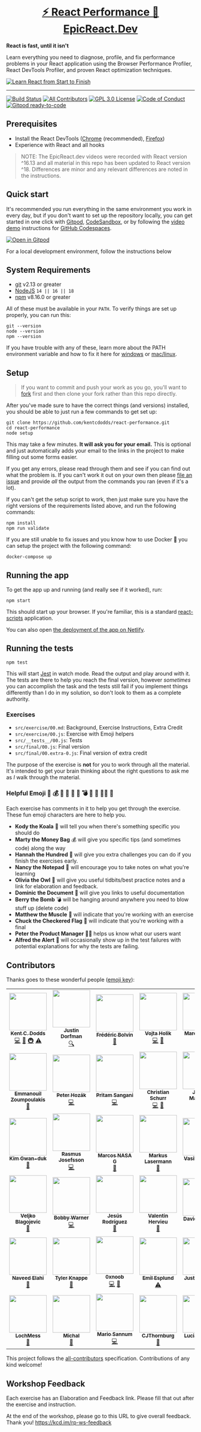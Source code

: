 <div>
  <h1 align="center"><a href="https://epicreact.dev/performance">⚡ React Performance 🚀 EpicReact.Dev</a></h1>
  <strong>
    React is fast, until it isn't
  </strong>
  <p>
    Learn everything you need to diagnose, profile, and fix performance problems
    in your React application using the Browser Performance Profiler,
    React DevTools Profiler, and proven React optimization techniques.
  </p>

  <a href="https://epicreact.dev">
    <img
      alt="Learn React from Start to Finish"
      src="https://kentcdodds.com/images/epicreact-promo/er-1.gif"
    />
  </a>
</div>

<hr />

<!-- prettier-ignore-start -->
[![Build Status][build-badge]][build]
[![All Contributors][all-contributors-badge]](#contributors)
[![GPL 3.0 License][license-badge]][license]
[![Code of Conduct][coc-badge]][coc]
[![Gitpod ready-to-code][gitpod-badge]](https://gitpod.io/#https://github.com/kentcdodds/react-performance)
<!-- prettier-ignore-end -->

## Prerequisites

- Install the React DevTools
  ([Chrome](https://chrome.google.com/webstore/detail/react-developer-tools/fmkadmapgofadopljbjfkapdkoienihi?hl=en)
  (recommended),
  [Firefox](https://addons.mozilla.org/en-US/firefox/addon/react-devtools/))
- Experience with React and all hooks

> NOTE: The EpicReact.dev videos were recorded with React version ^16.13 and all
> material in this repo has been updated to React version ^18. Differences are
> minor and any relevant differences are noted in the instructions.

## Quick start

It's recommended you run everything in the same environment you work in every
day, but if you don't want to set up the repository locally, you can get started
in one click with [Gitpod](https://gitpod.io),
[CodeSandbox](https://codesandbox.io/s/github/kentcdodds/react-performance), or
by following the [video demo](https://www.youtube.com/watch?v=gCoVJm3hGk4)
instructions for [GitHub Codespaces](https://github.com/features/codespaces).

[![Open in Gitpod](https://gitpod.io/button/open-in-gitpod.svg)](https://gitpod.io/#https://github.com/kentcdodds/react-performance)

For a local development environment, follow the instructions below

## System Requirements

- [git][git] v2.13 or greater
- [NodeJS][node] `14 || 16 || 18`
- [npm][npm] v8.16.0 or greater

All of these must be available in your `PATH`. To verify things are set up
properly, you can run this:

```shell
git --version
node --version
npm --version
```

If you have trouble with any of these, learn more about the PATH environment
variable and how to fix it here for [windows][win-path] or
[mac/linux][mac-path].

## Setup

> If you want to commit and push your work as you go, you'll want to
> [fork](https://docs.github.com/en/free-pro-team@latest/github/getting-started-with-github/fork-a-repo)
> first and then clone your fork rather than this repo directly.

After you've made sure to have the correct things (and versions) installed, you
should be able to just run a few commands to get set up:

```shell
git clone https://github.com/kentcdodds/react-performance.git
cd react-performance
node setup
```

This may take a few minutes. **It will ask you for your email.** This is
optional and just automatically adds your email to the links in the project to
make filling out some forms easier.

If you get any errors, please read through them and see if you can find out what
the problem is. If you can't work it out on your own then please [file an
issue][issue] and provide _all_ the output from the commands you ran (even if
it's a lot).

If you can't get the setup script to work, then just make sure you have the
right versions of the requirements listed above, and run the following commands:

```shell
npm install
npm run validate
```

If you are still unable to fix issues and you know how to use Docker 🐳 you can
setup the project with the following command:

```shell
docker-compose up
```

## Running the app

To get the app up and running (and really see if it worked), run:

```shell
npm start
```

This should start up your browser. If you're familiar, this is a standard
[react-scripts](https://create-react-app.dev/) application.

You can also open
[the deployment of the app on Netlify](https://react-performance.netlify.app/).

## Running the tests

```shell
npm test
```

This will start [Jest](https://jestjs.io/) in watch mode. Read the output and
play around with it. The tests are there to help you reach the final version,
however _sometimes_ you can accomplish the task and the tests still fail if you
implement things differently than I do in my solution, so don't look to them as
a complete authority.

### Exercises

- `src/exercise/00.md`: Background, Exercise Instructions, Extra Credit
- `src/exercise/00.js`: Exercise with Emoji helpers
- `src/__tests__/00.js`: Tests
- `src/final/00.js`: Final version
- `src/final/00.extra-0.js`: Final version of extra credit

The purpose of the exercise is **not** for you to work through all the material.
It's intended to get your brain thinking about the right questions to ask me as
_I_ walk through the material.

### Helpful Emoji 🐨 💰 💯 📝 🦉 📜 💣 💪 🏁 👨‍💼 🚨

Each exercise has comments in it to help you get through the exercise. These fun
emoji characters are here to help you.

- **Kody the Koala** 🐨 will tell you when there's something specific you should
  do
- **Marty the Money Bag** 💰 will give you specific tips (and sometimes code)
  along the way
- **Hannah the Hundred** 💯 will give you extra challenges you can do if you
  finish the exercises early.
- **Nancy the Notepad** 📝 will encourage you to take notes on what you're
  learning
- **Olivia the Owl** 🦉 will give you useful tidbits/best practice notes and a
  link for elaboration and feedback.
- **Dominic the Document** 📜 will give you links to useful documentation
- **Berry the Bomb** 💣 will be hanging around anywhere you need to blow stuff
  up (delete code)
- **Matthew the Muscle** 💪 will indicate that you're working with an exercise
- **Chuck the Checkered Flag** 🏁 will indicate that you're working with a final
- **Peter the Product Manager** 👨‍💼 helps us know what our users want
- **Alfred the Alert** 🚨 will occasionally show up in the test failures with
  potential explanations for why the tests are failing.

## Contributors

Thanks goes to these wonderful people
([emoji key](https://github.com/kentcdodds/all-contributors#emoji-key)):

<!-- ALL-CONTRIBUTORS-LIST:START - Do not remove or modify this section -->
<!-- prettier-ignore-start -->
<!-- markdownlint-disable -->
<table>
  <tr>
    <td align="center"><a href="https://kentcdodds.com"><img src="https://avatars.githubusercontent.com/u/1500684?v=3?s=100" width="100px;" alt=""/><br /><sub><b>Kent C. Dodds</b></sub></a><br /><a href="https://github.com/kentcdodds/react-performance/commits?author=kentcdodds" title="Code">💻</a> <a href="https://github.com/kentcdodds/react-performance/commits?author=kentcdodds" title="Documentation">📖</a> <a href="#infra-kentcdodds" title="Infrastructure (Hosting, Build-Tools, etc)">🚇</a> <a href="https://github.com/kentcdodds/react-performance/commits?author=kentcdodds" title="Tests">⚠️</a></td>
    <td align="center"><a href="https://stackshare.io/jdorfman/decisions"><img src="https://avatars1.githubusercontent.com/u/398230?v=4?s=100" width="100px;" alt=""/><br /><sub><b>Justin Dorfman</b></sub></a><br /><a href="#fundingFinding-jdorfman" title="Funding Finding">🔍</a></td>
    <td align="center"><a href="https://bol.vin"><img src="https://avatars2.githubusercontent.com/u/1684826?v=4?s=100" width="100px;" alt=""/><br /><sub><b>Frédéric Bolvin</b></sub></a><br /><a href="https://github.com/kentcdodds/react-performance/commits?author=Fensterbank" title="Documentation">📖</a></td>
    <td align="center"><a href="http://vojta.io"><img src="https://avatars2.githubusercontent.com/u/25487857?v=4?s=100" width="100px;" alt=""/><br /><sub><b>Vojta Holik</b></sub></a><br /><a href="https://github.com/kentcdodds/react-performance/commits?author=vojtaholik" title="Code">💻</a> <a href="#design-vojtaholik" title="Design">🎨</a></td>
    <td align="center"><a href="https://github.com/marcosvega91"><img src="https://avatars2.githubusercontent.com/u/5365582?v=4?s=100" width="100px;" alt=""/><br /><sub><b>Marco Moretti</b></sub></a><br /><a href="https://github.com/kentcdodds/react-performance/commits?author=marcosvega91" title="Code">💻</a></td>
    <td align="center"><a href="https://ricardobusquet.com"><img src="https://avatars1.githubusercontent.com/u/7198302?v=4?s=100" width="100px;" alt=""/><br /><sub><b>Ricardo Busquet</b></sub></a><br /><a href="https://github.com/kentcdodds/react-performance/commits?author=rbusquet" title="Code">💻</a></td>
    <td align="center"><a href="https://github.com/nywleswoey"><img src="https://avatars3.githubusercontent.com/u/28249994?v=4?s=100" width="100px;" alt=""/><br /><sub><b>Selwyn Yeow</b></sub></a><br /><a href="https://github.com/kentcdodds/react-performance/commits?author=nywleswoey" title="Code">💻</a></td>
  </tr>
  <tr>
    <td align="center"><a href="https://github.com/emzoumpo"><img src="https://avatars2.githubusercontent.com/u/2103443?v=4?s=100" width="100px;" alt=""/><br /><sub><b>Emmanouil Zoumpoulakis</b></sub></a><br /><a href="https://github.com/kentcdodds/react-performance/commits?author=emzoumpo" title="Documentation">📖</a></td>
    <td align="center"><a href="http://peter.hozak.info/"><img src="https://avatars0.githubusercontent.com/u/1087670?v=4?s=100" width="100px;" alt=""/><br /><sub><b>Peter Hozák</b></sub></a><br /><a href="https://github.com/kentcdodds/react-performance/commits?author=Aprillion" title="Code">💻</a></td>
    <td align="center"><a href="https://www.linkedin.com/in/pritamsangani/"><img src="https://avatars3.githubusercontent.com/u/22857896?v=4?s=100" width="100px;" alt=""/><br /><sub><b>Pritam Sangani</b></sub></a><br /><a href="https://github.com/kentcdodds/react-performance/commits?author=PritamSangani" title="Code">💻</a></td>
    <td align="center"><a href="https://github.com/milamer"><img src="https://avatars2.githubusercontent.com/u/12884134?v=4?s=100" width="100px;" alt=""/><br /><sub><b>Christian Schurr</b></sub></a><br /><a href="https://github.com/kentcdodds/react-performance/commits?author=milamer" title="Code">💻</a> <a href="https://github.com/kentcdodds/react-performance/commits?author=milamer" title="Documentation">📖</a></td>
    <td align="center"><a href="https://magrippis.com"><img src="https://avatars0.githubusercontent.com/u/3502800?v=4?s=100" width="100px;" alt=""/><br /><sub><b>Johnny Magrippis</b></sub></a><br /><a href="https://github.com/kentcdodds/react-performance/commits?author=jmagrippis" title="Code">💻</a></td>
    <td align="center"><a href="https://github.com/AhmedAymanM"><img src="https://avatars1.githubusercontent.com/u/535126?v=4?s=100" width="100px;" alt=""/><br /><sub><b>Ahmed</b></sub></a><br /><a href="https://github.com/kentcdodds/react-performance/commits?author=AhmedAymanM" title="Code">💻</a> <a href="https://github.com/kentcdodds/react-performance/commits?author=AhmedAymanM" title="Documentation">📖</a></td>
    <td align="center"><a href="https://github.com/RobbertWolfs"><img src="https://avatars2.githubusercontent.com/u/12511178?v=4?s=100" width="100px;" alt=""/><br /><sub><b>Robbert Wolfs</b></sub></a><br /><a href="https://github.com/kentcdodds/react-performance/commits?author=RobbertWolfs" title="Documentation">📖</a></td>
  </tr>
  <tr>
    <td align="center"><a href="https://www.gwanduke.com"><img src="https://avatars0.githubusercontent.com/u/7443435?v=4?s=100" width="100px;" alt=""/><br /><sub><b>Kim Gwan-duk</b></sub></a><br /><a href="https://github.com/kentcdodds/react-performance/commits?author=gwanduke" title="Documentation">📖</a></td>
    <td align="center"><a href="https://rasmusjosefsson.com"><img src="https://avatars2.githubusercontent.com/u/13612444?v=4?s=100" width="100px;" alt=""/><br /><sub><b>Rasmus Josefsson</b></sub></a><br /><a href="https://github.com/kentcdodds/react-performance/commits?author=rajjejosefsson" title="Code">💻</a></td>
    <td align="center"><a href="https://github.com/MarcosNASA"><img src="https://avatars3.githubusercontent.com/u/45607262?v=4?s=100" width="100px;" alt=""/><br /><sub><b>Marcos NASA G</b></sub></a><br /><a href="https://github.com/kentcdodds/react-performance/commits?author=MarcosNASA" title="Documentation">📖</a></td>
    <td align="center"><a href="https://github.com/Snaptags"><img src="https://avatars1.githubusercontent.com/u/1249745?v=4?s=100" width="100px;" alt=""/><br /><sub><b>Markus Lasermann</b></sub></a><br /><a href="https://github.com/kentcdodds/react-performance/commits?author=Snaptags" title="Documentation">📖</a></td>
    <td align="center"><a href="https://vk.com/vasilii_kovalev"><img src="https://avatars0.githubusercontent.com/u/10310491?v=4?s=100" width="100px;" alt=""/><br /><sub><b>Vasilii Kovalev</b></sub></a><br /><a href="https://github.com/kentcdodds/react-performance/commits?author=vasilii-kovalev" title="Documentation">📖</a></td>
    <td align="center"><a href="https://github.com/matchai"><img src="https://avatars0.githubusercontent.com/u/4658208?v=4?s=100" width="100px;" alt=""/><br /><sub><b>Matan Kushner</b></sub></a><br /><a href="https://github.com/kentcdodds/react-performance/commits?author=matchai" title="Documentation">📖</a></td>
    <td align="center"><a href="https://michaeldeboey.be"><img src="https://avatars3.githubusercontent.com/u/6643991?v=4?s=100" width="100px;" alt=""/><br /><sub><b>Michaël De Boey</b></sub></a><br /><a href="https://github.com/kentcdodds/react-performance/commits?author=MichaelDeBoey" title="Code">💻</a></td>
  </tr>
  <tr>
    <td align="center"><a href="http://www.veljkoblagojevic.com"><img src="https://avatars2.githubusercontent.com/u/28904821?v=4?s=100" width="100px;" alt=""/><br /><sub><b>Veljko Blagojevic</b></sub></a><br /><a href="https://github.com/kentcdodds/react-performance/commits?author=Wekios" title="Documentation">📖</a></td>
    <td align="center"><a href="http://bobbywarner.com"><img src="https://avatars0.githubusercontent.com/u/554961?v=4?s=100" width="100px;" alt=""/><br /><sub><b>Bobby Warner</b></sub></a><br /><a href="https://github.com/kentcdodds/react-performance/commits?author=bobbywarner" title="Code">💻</a></td>
    <td align="center"><a href="http://angular-tips.com"><img src="https://avatars2.githubusercontent.com/u/1087957?v=4?s=100" width="100px;" alt=""/><br /><sub><b>Jesús Rodríguez</b></sub></a><br /><a href="https://github.com/kentcdodds/react-performance/commits?author=Foxandxss" title="Documentation">📖</a></td>
    <td align="center"><a href="https://valentin-hervieu.fr"><img src="https://avatars2.githubusercontent.com/u/2678610?v=4?s=100" width="100px;" alt=""/><br /><sub><b>Valentin Hervieu</b></sub></a><br /><a href="https://github.com/kentcdodds/react-performance/issues?q=author%3AValentinH" title="Bug reports">🐛</a></td>
    <td align="center"><a href="https://davsanchez.com"><img src="https://avatars2.githubusercontent.com/u/2999604?v=4?s=100" width="100px;" alt=""/><br /><sub><b>David Sánchez</b></sub></a><br /><a href="https://github.com/kentcdodds/react-performance/commits?author=d4vsanchez" title="Documentation">📖</a></td>
    <td align="center"><a href="http://merott.com"><img src="https://avatars3.githubusercontent.com/u/1757708?v=4?s=100" width="100px;" alt=""/><br /><sub><b>Merott Movahedi</b></sub></a><br /><a href="https://github.com/kentcdodds/react-performance/commits?author=Merott" title="Documentation">📖</a></td>
    <td align="center"><a href="https://www.arjenbloemsma.nl"><img src="https://avatars1.githubusercontent.com/u/8061052?v=4?s=100" width="100px;" alt=""/><br /><sub><b>Arjen Bloemsma</b></sub></a><br /><a href="https://github.com/kentcdodds/react-performance/commits?author=arjenbloemsma" title="Documentation">📖</a></td>
  </tr>
  <tr>
    <td align="center"><a href="https://www.linkedin.com/in/syed-naveed-elahi/"><img src="https://avatars.githubusercontent.com/u/19769879?v=4?s=100" width="100px;" alt=""/><br /><sub><b>Naveed Elahi</b></sub></a><br /><a href="https://github.com/kentcdodds/react-performance/commits?author=BboyStatix" title="Documentation">📖</a></td>
    <td align="center"><a href="http://tknappe.com/"><img src="https://avatars.githubusercontent.com/u/138048?v=4?s=100" width="100px;" alt=""/><br /><sub><b>Tyler Knappe</b></sub></a><br /><a href="https://github.com/kentcdodds/react-performance/commits?author=knappe" title="Documentation">📖</a></td>
    <td align="center"><a href="https://github.com/0xnoob"><img src="https://avatars.githubusercontent.com/u/49793844?v=4?s=100" width="100px;" alt=""/><br /><sub><b>0xnoob</b></sub></a><br /><a href="https://github.com/kentcdodds/react-performance/commits?author=0xnoob" title="Code">💻</a> <a href="https://github.com/kentcdodds/react-performance/commits?author=0xnoob" title="Documentation">📖</a></td>
    <td align="center"><a href="https://emildev.netlify.app/"><img src="https://avatars.githubusercontent.com/u/10499067?v=4?s=100" width="100px;" alt=""/><br /><sub><b>Emil Esplund</b></sub></a><br /><a href="https://github.com/kentcdodds/react-performance/commits?author=esplito" title="Tests">⚠️</a></td>
    <td align="center"><a href="http://swiftwithjustin.co"><img src="https://avatars.githubusercontent.com/u/5117473?v=4?s=100" width="100px;" alt=""/><br /><sub><b>Justin Stanley</b></sub></a><br /><a href="https://github.com/kentcdodds/react-performance/commits?author=jstheoriginal" title="Tests">⚠️</a></td>
    <td align="center"><a href="http://pavlos.dev"><img src="https://avatars.githubusercontent.com/u/100233?v=4?s=100" width="100px;" alt=""/><br /><sub><b>Pavlos Vinieratos</b></sub></a><br /><a href="https://github.com/kentcdodds/react-performance/commits?author=pvinis" title="Documentation">📖</a></td>
    <td align="center"><a href="https://github.com/Reignable"><img src="https://avatars.githubusercontent.com/u/18505669?v=4?s=100" width="100px;" alt=""/><br /><sub><b>Joe Barrett</b></sub></a><br /><a href="https://github.com/kentcdodds/react-performance/commits?author=Reignable" title="Code">💻</a></td>
  </tr>
  <tr>
    <td align="center"><a href="https://github.com/LochMess"><img src="https://avatars.githubusercontent.com/u/18762221?v=4?s=100" width="100px;" alt=""/><br /><sub><b>LochMess</b></sub></a><br /><a href="https://github.com/kentcdodds/react-performance/commits?author=LochMess" title="Documentation">📖</a></td>
    <td align="center"><a href="http://codewars.com/users/mstosio"><img src="https://avatars.githubusercontent.com/u/10117225?v=4?s=100" width="100px;" alt=""/><br /><sub><b>Michal</b></sub></a><br /><a href="https://github.com/kentcdodds/react-performance/commits?author=mstosio" title="Documentation">📖</a></td>
    <td align="center"><a href="https://github.com/marioleed"><img src="https://avatars.githubusercontent.com/u/1763448?v=4?s=100" width="100px;" alt=""/><br /><sub><b>Mario Sannum</b></sub></a><br /><a href="https://github.com/kentcdodds/react-performance/commits?author=marioleed" title="Code">💻</a></td>
    <td align="center"><a href="https://github.com/CJThornburg"><img src="https://avatars.githubusercontent.com/u/59716885?v=4?s=100" width="100px;" alt=""/><br /><sub><b>CJThornburg</b></sub></a><br /><a href="https://github.com/kentcdodds/react-performance/commits?author=CJThornburg" title="Documentation">📖</a></td>
    <td align="center"><a href="http://www.lucianoayres.com.br"><img src="https://avatars.githubusercontent.com/u/20209393?v=4?s=100" width="100px;" alt=""/><br /><sub><b>Luciano Ayres</b></sub></a><br /><a href="https://github.com/kentcdodds/react-performance/commits?author=lucianoayres" title="Documentation">📖</a></td>
    <td align="center"><a href="https://github.com/skgyan"><img src="https://avatars.githubusercontent.com/u/5046860?v=4?s=100" width="100px;" alt=""/><br /><sub><b>Sushil Kumar</b></sub></a><br /><a href="https://github.com/kentcdodds/react-performance/commits?author=skgyan" title="Code">💻</a></td>
  </tr>
</table>

<!-- markdownlint-restore -->
<!-- prettier-ignore-end -->

<!-- ALL-CONTRIBUTORS-LIST:END -->

This project follows the
[all-contributors](https://github.com/kentcdodds/all-contributors)
specification. Contributions of any kind welcome!

## Workshop Feedback

Each exercise has an Elaboration and Feedback link. Please fill that out after
the exercise and instruction.

At the end of the workshop, please go to this URL to give overall feedback.
Thank you! https://kcd.im/rp-ws-feedback

<!-- prettier-ignore-start -->
[npm]: https://www.npmjs.com/
[node]: https://nodejs.org
[git]: https://git-scm.com/
[build-badge]: https://img.shields.io/github/workflow/status/kentcdodds/react-performance/validate/main?logo=github&style=flat-square
[build]: https://github.com/kentcdodds/react-performance/actions?query=workflow%3Avalidate
[license-badge]: https://img.shields.io/badge/license-GPL%203.0%20License-blue.svg?style=flat-square
[license]: https://github.com/kentcdodds/react-performance/blob/main/LICENSE
[coc-badge]: https://img.shields.io/badge/code%20of-conduct-ff69b4.svg?style=flat-square
[gitpod-badge]: https://img.shields.io/badge/Gitpod-ready--to--code-908a85?logo=gitpod
[coc]: https://github.com/kentcdodds/react-performance/blob/main/CODE_OF_CONDUCT.md
[emojis]: https://github.com/kentcdodds/all-contributors#emoji-key
[all-contributors]: https://github.com/kentcdodds/all-contributors
[all-contributors-badge]: https://img.shields.io/github/all-contributors/kentcdodds/react-performance?color=orange&style=flat-square
[win-path]: https://www.howtogeek.com/118594/how-to-edit-your-system-path-for-easy-command-line-access/
[mac-path]: http://stackoverflow.com/a/24322978/971592
[issue]: https://github.com/kentcdodds/react-performance/issues/new
<!-- prettier-ignore-end -->
